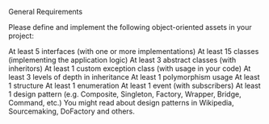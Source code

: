 General Requirements

Please define and implement the following object-oriented assets in your project:

At least 5 interfaces (with one or more implementations)
At least 15 classes (implementing the application logic)
At least 3 abstract classes (with inheritors)
At least 1 custom exception class (with usage in your code)
At least 3 levels of depth in inheritance
At least 1 polymorphism usage
At least 1 structure
At least 1 enumeration
At least 1 event (with subscribers)
At least 1 design pattern (e.g. Composite, Singleton, Factory, Wrapper, Bridge, Command, etc.)
You might read about design patterns in Wikipedia, Sourcemaking, DoFactory and others.
